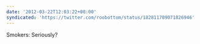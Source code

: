 ```yaml
---
date: '2012-03-22T12:03:22+00:00'
syndicated: 'https://twitter.com/roobottom/status/182811709071826946'
---
```

Smokers: Seriously?
